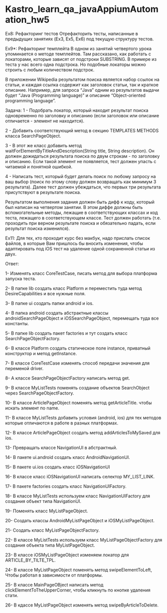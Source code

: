# Kastro_learn_qa_javaAppiumAutomation_hw5

Ex8: Рефакторинг тестов Отрефакторить тесты, написанные в предыдущих занятиях (Ex3, Ex5, Ex6) под текущую структуру
тестов.

Ex9*: Рефакторинг темплейта В одном из занятий четвертого урока упоминается о методе темплейтов. Там рассказано, как
работать с локаторами, которые зависят от подстроки SUBSTRING. В примере из теста у нас всего одна подстрока. Но
подобные локаторы можно строить с любым количеством подстрок.

В приложении Wikipedia результатом поиска является набор ссылок на статьи, и каждая ссылка содержит как заголовок
статьи, так и краткое описание. Например, для запроса “Java” одним из результатов выдачи будет “Java (Programming
language)” и описание “Object-oriented programming language”.

Задача:
1 - Подобрать локатор, который находит результат поиска одновременно по заголовку и описанию (если заголовок или
описание отличается - элемент не находится).

2 - Добавить соответствующий метод в секцию TEMPLATES METHODS класса SearchPageObject.

3 - В этот же класс добавить метод waitForElementByTitleAndDescription(String title, String description). Он должен
дожидаться результата поиска по двум строкам - по заголовку и описанию. Если такой элемент не появляется, тест должен
упасть с читаемой и понятной ошибкой.

4 - Написать тест, который будет делать поиск по любому запросу на ваш выбор (поиск по этому слову должен возвращать как
минимум 3 результата). Далее тест должен убеждаться, что первых три результата присутствуют в результате поиска.

Результатом выполнения задания должен быть дифф к коду, который был написан на четвертом занятии. В этом диффе должны
быть вспомогательные методы, лежащие в соответствующих классах и код теста, лежащего в соответствующем классе. Тест
должен работать (т.е. проходить при верном результате поиска и обязательно падать, если результат поиска изменился).


Ex11: Для тех, кто проходит курс без макбук, надо прислать список файлов, в которые Вам пришлось бы вносить изменения,
чтобы адаптировать под iOS тест на удаление одной сохраненной статьи из двух.

Ответ:

1-	Изменять класс CoreTestCase, писать метод для выбора платформа запуска теста.

2-	В папке  lib создать класс  Platform  и переместить туда метод DesireCapabilities и  все нужные поля.

3-	В папке ui создать папки android  и ios.

4-	В папка  android  создать абстрактные классы androidSearchPageObject и iOSSearchPageObject, перемещать туда все константы.

5-	В папке  lib создать пакет factories и тут создать класс SearchPageObjectFactory.

6-	В классе Platform создать статическое поле  instance, приватный конструктор и метод getInstance.

7-	 В классе CoreTestCase изменять способ передачи значения для переменой driver.

8-	А классе SearchPageObjectFactory написать метод get.

9-	 В классе MyListTests поменять создание объектов SearchObject через  SearchPageObjectFactory.

10-	В классе ArticlePageObject поменять метод getArticleTitle. чтобы искать элемент по name.

11-	В классе MyListTests добавить условия (android, ios) для тех методов которые отличаются в работе в разных платформах.

12-	В классе ArticlePageObject создать метод addArticlesToMySaved для ios.

13-	 Превращать классе  NavigationUI в абстрактный.

14-	В пакете ui.android создать класс AndroidNavigationUI.

15-	В пакете ui.ios создать класс iOSNavigationUI

16-	В классе класс iOSNavigationUI написать селектор MY_LIST_LINK.

17-	В пакете factories создать класс NavigationUIFactory.

18-	В классе MyListTests используем класс NavigationUIFactory для создания объект типа NavigationUI.

19-	Поменять класс MyListPageObject.

20-	Создать классы AndroidMyListPageObject и iOSMyListPageObject.

21-	Создать класс MyListPageObjectFactory.

22-	В классе MyListTests используем класс MyListPageObjectFactory для создания объекта типа MyListPageObject.

23-	В классе iOSMyListPageObject изменяем локатор для ARTICLE_BY_TILTE_TPL.

24-	В классе MyListPageObject поменять метод swipeElementToLeft, Чтобы работал в зависимости от платформы.

25-	В классе MainPageOBject написать метод clickElementToTheUpperCorner, чтобы кликнуть по кнопке удаления стати.

26-	В кдассе MyListPageObject изменять метод swipeByArticleToDelete.